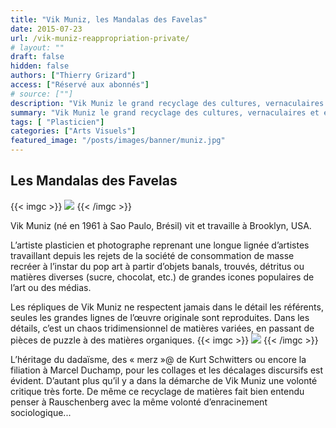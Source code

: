 ```yaml
---
title: "Vik Muniz, les Mandalas des Favelas"
date: 2015-07-23
url: /vik-muniz-reappropriation-private/
# layout: ""
draft: false
hidden: false
authors: ["Thierry Grizard"]
access: ["Réservé aux abonnés"]
# source: [""]
description: "Vik Muniz le grand recyclage des cultures, vernaculaires et établies, du sans valeur reconnue et de l'académique"
summary: "Vik Muniz le grand recyclage des cultures, vernaculaires et établies, du sans valeur reconnue et de l'académique"
tags: [ "Plasticien"]
categories: ["Arts Visuels"]
featured_image: "/posts/images/banner/muniz.jpg"
---
```

## Les Mandalas des Favelas
{{< imgc >}}
![](/posts/images/muniz/vik-muniz.jpg) 
{{< /imgc >}}

Vik Muniz (né en 1961 à Sao Paulo, Brésil) vit et travaille à Brooklyn, USA.

L’artiste plasticien et photographe reprenant une longue lignée d’artistes travaillant depuis les rejets de la société de consommation de masse recréer à l’instar du pop art à partir d’objets banals, trouvés, détritus ou matières diverses (sucre, chocolat, etc.) de grandes icones populaires de l’art ou des médias.

Les répliques de Vik Muniz ne respectent jamais dans le détail les référents, seules les grandes lignes de l’œuvre originale sont reproduites. Dans les détails, c’est un chaos tridimensionnel de matières variées, en passant de pièces de puzzle à des matières organiques.
{{< imgc >}}
![](/posts/images/muniz/vic-muniz-galerie-xippas-paris-exposition.006.jpg)
{{< /imgc >}}

L’héritage du dadaïsme, des « merz »@ de Kurt Schwitters ou encore la filiation à Marcel Duchamp, pour les collages et les décalages discursifs est évident. D’autant plus qu’il y a dans la démarche de Vik Muniz une volonté critique très forte. De même ce recyclage de matières fait bien entendu penser à Rauschenberg avec la même volonté d’enracinement sociologique...